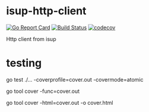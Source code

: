# isup-http-client

[![Go Report Card](https://goreportcard.com/badge/github.com/psenna/isup-http-client)](https://goreportcard.com/report/github.com/psenna/isup-http-client)
[![Build Status](https://travis-ci.org/psenna/isup-http-client.svg?branch=master)](https://travis-ci.org/psenna/isup-http-client)
[![codecov](https://codecov.io/gh/psenna/isup-http-client/branch/master/graph/badge.svg)](https://codecov.io/gh/psenna/isup-http-client)


Http client from isup

# testing 

go test ./... -coverprofile=cover.out -covermode=atomic

go tool cover -func=cover.out

go tool cover -html=cover.out -o cover.html
